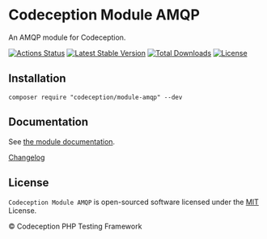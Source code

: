 # Codeception Module AMQP

An AMQP module for Codeception.

[![Actions Status](https://github.com/Codeception/module-amqp/workflows/CI/badge.svg)](https://github.com/Codeception/module-amqp/actions)
[![Latest Stable Version](https://poser.pugx.org/codeception/module-amqp/v/stable)](https://github.com/Codeception/module-amqp/releases)
[![Total Downloads](https://poser.pugx.org/codeception/module-amqp/downloads)](https://packagist.org/packages/codeception/module-amqp)
[![License](https://poser.pugx.org/codeception/module-amqp/license)](/LICENSE)

## Installation

```
composer require "codeception/module-amqp" --dev
```

## Documentation

See [the module documentation](https://codeception.com/docs/modules/AMQP).

[Changelog](https://github.com/Codeception/module-amqp/releases)

## License

`Codeception Module AMQP` is open-sourced software licensed under the [MIT](/LICENSE) License.

© Codeception PHP Testing Framework
